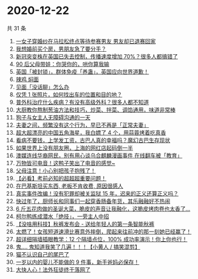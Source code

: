 # 2020-12-22

共 31 条

<!-- BEGIN ZHIHUVIDEO -->
<!-- 最后更新时间 Tue Dec 22 2020 20:12:51 GMT+0800 (CST) -->
1. [一女子穿婚纱在马拉松终点等待参赛男友 男友却已退赛回家](https://www.zhihu.com/zvideo/1324392208208666624)
1. [我想婚前买个房，男朋友急了要分手？](https://www.zhihu.com/zvideo/1324773328142381056)
1. [新冠突变株在英国已失去控制，传播速度增加 70%？很多人都搞错了](https://www.zhihu.com/zvideo/1324443235616980992)
1. [90 后父母带娃：你哭你的，哄你算我输](https://www.zhihu.com/zvideo/1324048343131971584)
1. [英国「被封锁」，群体免疫「养蛊」，英国应向世界道歉！](https://www.zhihu.com/zvideo/1324708154962243584)
1. [辣鸡 焖面](https://www.zhihu.com/zvideo/1324425059583651840)
1. [见面「没话聊」怎么办](https://www.zhihu.com/zvideo/1324472032605040640)
1. [仅凭 1 张照片，如何找出车的位置和目的地？](https://www.zhihu.com/zvideo/1324468264693760000)
1. [普外科治疗什么疾病？有没有高级外科？很多人都不知道](https://www.zhihu.com/zvideo/1324666634448392192)
1. [大厨教你熬制葱油方法和技巧，炒菜、拌菜、调馅通用，味道非常棒](https://www.zhihu.com/zvideo/1324727831956295680)
1. [狗子与女主人无障碍沟通的一天](https://www.zhihu.com/zvideo/1324315052250529792)
1. [夫妻之间，频繁没有这个行为，早已不再是「正常夫妻」](https://www.zhihu.com/zvideo/1324376770393645056)
1. [超大超漂亮的中国五角海星，我白嫖了 4 个，用蒜蓉烤着吃真香](https://www.zhihu.com/zvideo/1324542817687883776)
1. [看病不要钱，上学发工资，古巴人真的幸福吗？魔幻古巴生存现状](https://www.zhihu.com/zvideo/1324387977406128128)
1. [如果世界上没有朋友圈，上海的网红店起码倒一半](https://www.zhihu.com/zvideo/1324719039349239808)
1. [澳媒连线华裔网民，别有用心谈乌合麒麟漫画事件 在线翻车被「教育」](https://www.zhihu.com/zvideo/1324331336404647936)
1. [万物皆可电音！这鸭子笑出了电音的感觉~](https://www.zhihu.com/zvideo/1324367039138852864)
1. [父母注意！小心别把孩子抱残了！](https://www.zhihu.com/zvideo/1324362992289239040)
1. [【必看】考前必知的超超超重要问题！](https://www.zhihu.com/zvideo/1324294532959842304)
1. [在巴基斯坦买东西, 老板不肯收费, 原因很感人](https://www.zhihu.com/zvideo/1324422412952489984)
1. [真实事件改编！没有犯罪却被关监狱 15 年，迟来的正义还算正义吗？](https://www.zhihu.com/zvideo/1324414815348318208)
1. [快过年了，厨师长和同事们一起穿香肠备年货，其乐融融好不热闹](https://www.zhihu.com/zvideo/1324353417507659776)
1. [6 斤五花肉做的圣诞大菜，脆皮的声音让我融化，这脆皮烤肉卷也太香了...](https://www.zhihu.com/zvideo/1324222028229361664)
1. [柯尔鸭练成潜水「绝技」，一旁主人中招](https://www.zhihu.com/zvideo/1324424707694346240)
1. [【没啥用科技】秋裤发布会 - 送给年轻人的第一条智能秋裤](https://www.zhihu.com/zvideo/1324309265583325184)
1. [太燃了！女孩短道速滑比赛意外摔倒，爬起来往前冲的那一刻她已经赢了！](https://www.zhihu.com/zvideo/1324344117195956224)
1. [超详细隔墙插眼教学：12 个隔墙点位，100% 成功率演示！你上你也行！](https://www.zhihu.com/zvideo/1324157049634947072)
1. [鬼.... 鬼知道我笑了几遍！！！【小黄人 / 搞笑混剪】](https://www.zhihu.com/zvideo/1324037974963879936)
1. [猫不认识自己的尾巴了](https://www.zhihu.com/zvideo/1323773853274374144)
1. [一岁以内的婴儿不能做的 9 件事，新手爸妈必保存！](https://www.zhihu.com/zvideo/1324053129864851456)
1. [大快人心！法外狂徒终于落网了](https://www.zhihu.com/zvideo/1324355496837947392)
<!-- END ZHIHUVIDEO -->
